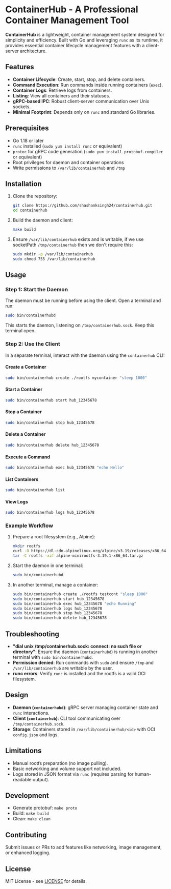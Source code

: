 # ContainerHub - A Professional Container Management Tool

**ContainerHub** is a lightweight, container management system designed for simplicity and efficiency. Built with Go and leveraging `runc` as its runtime, it provides essential container lifecycle management features with a client-server architecture.

## Features
- **Container Lifecycle**: Create, start, stop, and delete containers.
- **Command Execution**: Run commands inside running containers (`exec`).
- **Container Logs**: Retrieve logs from containers.
- **Listing**: View all containers and their statuses.
- **gRPC-based IPC**: Robust client-server communication over Unix sockets.
- **Minimal Footprint**: Depends only on `runc` and standard Go libraries.

## Prerequisites
- Go 1.18 or later
- `runc` installed (`sudo yum install runc` or equivalent)
- `protoc` for gRPC code generation (`sudo yum install protobuf-compiler` or equivalent)
- Root privileges for daemon and container operations
- Write permissions to `/var/lib/containerhub` and `/tmp`

## Installation
1. Clone the repository:
   ```bash
   git clone https://github.com/shashanksingh24/containerhub.git
   cd containerhub
   ```
2. Build the daemon and client:
   ```bash
   make build
   ```
3. Ensure `/var/lib/containerhub` exists and is writable, if we use socketPath `/tmp/containerhub` then we don't require this:
   
   ```bash
   sudo mkdir -p /var/lib/containerhub
   sudo chmod 755 /var/lib/containerhub
   ```

## Usage
### Step 1: Start the Daemon
The daemon must be running before using the client. Open a terminal and run:
```bash
sudo bin/containerhubd
```
This starts the daemon, listening on `/tmp/containerhub.sock`. Keep this terminal open.

### Step 2: Use the Client
In a separate terminal, interact with the daemon using the `containerhub` CLI:

#### Create a Container
```bash
sudo bin/containerhub create ./rootfs mycontainer "sleep 1000"
```

#### Start a Container
```bash
sudo bin/containerhub start hub_12345678
```

#### Stop a Container
```bash
sudo bin/containerhub stop hub_12345678
```

#### Delete a Container
```bash
sudo bin/containerhub delete hub_12345678
```

#### Execute a Command
```bash
sudo bin/containerhub exec hub_12345678 "echo Hello"
```

#### List Containers
```bash
sudo bin/containerhub list
```

#### View Logs
```bash
sudo bin/containerhub logs hub_12345678
```

### Example Workflow
1. Prepare a root filesystem (e.g., Alpine):
   ```bash
   mkdir rootfs
   curl -O https://dl-cdn.alpinelinux.org/alpine/v3.19/releases/x86_64/alpine-minirootfs-3.19.1-x86_64.tar.gz
   tar -C rootfs -xzf alpine-minirootfs-3.19.1-x86_64.tar.gz
   ```
2. Start the daemon in one terminal:
   ```bash
   sudo bin/containerhubd
   ```
3. In another terminal, manage a container:
   ```bash
   sudo bin/containerhub create ./rootfs testcont "sleep 1000"
   sudo bin/containerhub start hub_12345678
   sudo bin/containerhub exec hub_12345678 "echo Running"
   sudo bin/containerhub logs hub_12345678
   sudo bin/containerhub stop hub_12345678
   sudo bin/containerhub delete hub_12345678
   ```

## Troubleshooting
- **"dial unix /tmp/containerhub.sock: connect: no such file or directory"**: Ensure the daemon (`containerhubd`) is running in another terminal with `sudo bin/containerhubd`.
- **Permission denied**: Run commands with `sudo` and ensure `/tmp` and `/var/lib/containerhub` are writable by the user.
- **runc errors**: Verify `runc` is installed and the rootfs is a valid OCI filesystem.

## Design
- **Daemon (`containerhubd`)**: gRPC server managing container state and `runc` interactions.
- **Client (`containerhub`)**: CLI tool communicating over `/tmp/containerhub.sock`.
- **Storage**: Containers stored in `/var/lib/containerhub/<id>` with OCI `config.json` and logs.

## Limitations
- Manual rootfs preparation (no image pulling).
- Basic networking and volume support not included.
- Logs stored in JSON format via `runc` (requires parsing for human-readable output).

## Development
- Generate protobuf: `make proto`
- Build: `make build`
- Clean: `make clean`

## Contributing
Submit issues or PRs to add features like networking, image management, or enhanced logging.

## License
MIT License - see [LICENSE](LICENSE) for details.

